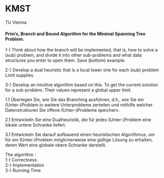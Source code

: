 # KMST
TU Vienna 

#### Prim’s, Branch and Bound Algorithm for the Minimal Spanning Tree Problem.

1-) Think about how the branch will be implemented, that is, how to solve a (sub) problem, and divide it into other sub-problems and what data structures you enter to open them. Save (bottom) example.

2-) Develop a dual heuristic that is a local lower one for each (sub) problem Limit supplies.

3-) Develop an intuitive algorithm based on this. To get the current solution for a sub-problem. 
Their values represent a global upper limit.

1.1 Überlegen Sie, wie Sie das Branching ausführen, d.h., wie Sie ein (Unter-)Problem
in weitere Unterprobleme zerteilen und mithilfe welcher Datenstrukturen Sie offene
(Unter-)Probleme speichern.

2.1 Entwickeln Sie eine Dualheuristik, die für jedes (Unter-)Problem eine lokale untere
Schranke liefert.

3.1 Entwickeln Sie darauf aufbauend einen heuristischen Algorithmus, um für ein
(Unter-)Problem möglicherweise eine gültige Lösung zu erhalten, deren Wert eine
globale obere Schranke darstellt.


The algorithm : </br>
1-) Correctness </br>
2-) Implementation </br>
3-) Running Time
